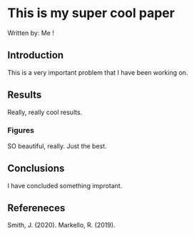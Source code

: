# This is my super cool paper
Written by: Me !

## Introduction

This is a very important problem that I have been working on.

## Results

Really, really cool results.

### Figures

SO beautiful, really. Just the best.

## Conclusions

I have concluded something improtant.

## Refereneces

Smith, J. (2020).
Markello, R. (2019).
